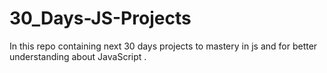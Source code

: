 # 30_Days-JS-Projects
In this repo containing next 30 days projects to mastery in js and for better understanding about JavaScript .
